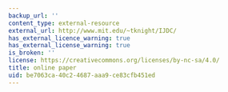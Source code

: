 ```yaml
---
backup_url: ''
content_type: external-resource
external_url: http://www.mit.edu/~tknight/IJDC/
has_external_licence_warning: true
has_external_license_warning: true
is_broken: ''
license: https://creativecommons.org/licenses/by-nc-sa/4.0/
title: online paper
uid: be7063ca-40c2-4687-aaa9-ce83cfb451ed
---
```

